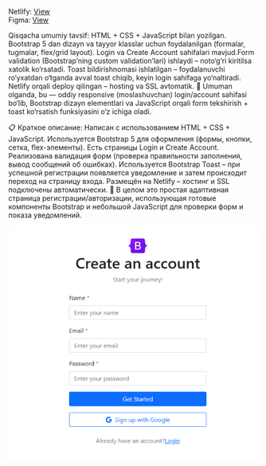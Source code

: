 Netlify: [View](https://bootstrap-login-bb.netlify.app/)\
Figma: [View](https://www.figma.com/design/GFu3KSU3oxEplo7qEfLAIK/Assignment-15-hafta?node-id=0-1&p=f&t=zSGgr0pzoV4M7hqB-0)

Qisqacha umumiy tavsif:
HTML + CSS + JavaScript bilan yozilgan.
Bootstrap 5 dan dizayn va tayyor klasslar uchun foydalanilgan (formalar, tugmalar, flex/grid layout).
Login va Create Account sahifalari mavjud.Form validation (Bootstrap’ning custom validation’lari) ishlaydi – noto‘g‘ri 
kiritilsa xatolik ko‘rsatadi. Toast bildirishnomasi ishlatilgan – foydalanuvchi ro‘yxatdan o‘tganda avval toast chiqib, 
keyin login sahifaga yo‘naltiradi. Netlify orqali deploy qilingan – hosting va SSL avtomatik.
🔹 Umuman olganda, bu — oddiy responsive (moslashuvchan) login/account sahifasi bo‘lib, Bootstrap dizayn elementlari 
va JavaScript orqali form tekshirish + toast ko‘rsatish funksiyasini o‘z ichiga oladi.

📋 Краткое описание:
Написан с использованием HTML + CSS + JavaScript.
Используется Bootstrap 5 для оформления (формы, кнопки, сетка, flex-элементы).
Есть страницы Login и Create Account. Реализована валидация форм (проверка правильности заполнения, 
вывод сообщений об ошибках). Используется Bootstrap Toast – при успешной регистрации появляется уведомление
и затем происходит переход на страницу входа. Размещён на Netlify – хостинг и SSL подключены автоматически.
🔹 В целом это простая адаптивная страница регистрации/авторизации, использующая готовые компоненты Bootstrap и небольшой
JavaScript для проверки форм и показа уведомлений.

 

![login-bootstrap](https://github.com/bekzodxudaybergenow/login-bootstrap/blob/master/create-account.png)
